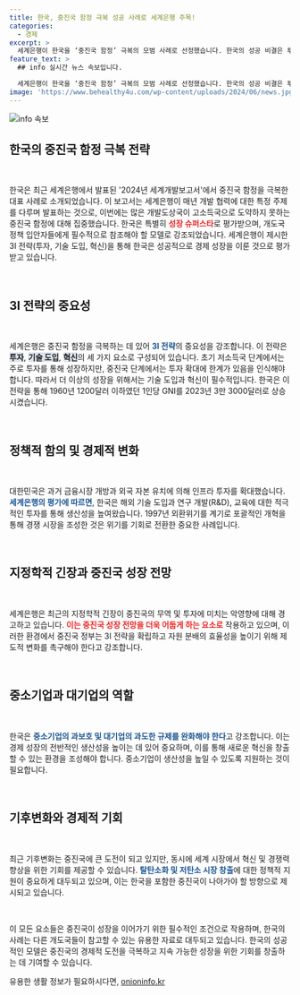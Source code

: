 ```yaml
---
title: 한국, 중진국 함정 극복 성공 사례로 세계은행 주목!
categories:
  - 경제
excerpt: >
  세계은행이 한국을 ‘중진국 함정’ 극복의 모범 사례로 선정했습니다. 한국의 성공 비결은 투자, 기술 도입, 혁신의 3I 전략을 통해 경제 성장을 이끌어낸 점입니다. 지속적인 경쟁력 강화를 위한 정책적 지원이 필수적입니다.
feature_text: >
  ## info 실시간 뉴스 속보입니다.

  세계은행이 한국을 ‘중진국 함정’ 극복의 모범 사례로 선정했습니다. 한국의 성공 비결은 투자, 기술 도입, 혁신의 3I 전략을 통해 경제 성장을 이끌어낸 점입니다. 지속적인 경쟁력 강화를 위한 정책적 지원이 필수적입니다.
image: 'https://www.behealthy4u.com/wp-content/uploads/2024/06/news.jpg'
---
```


<p><img src="https://www.behealthy4u.com/wp-content/uploads/2024/06/news.jpg" alt="info 속보" /></p>

<h2 data-ke-size="size26">한국의 중진국 함정 극복 전략</h2>

<p data-ke-size="size16">&nbsp;</p>

<p>한국은 최근 세계은행에서 발표된 '2024년 세계개발보고서'에서 중진국 함정을 극복한 대표 사례로 소개되었습니다. 이 보고서는 세계은행이 매년 개발 협력에 대한 특정 주제를 다루며 발표하는 것으로, 이번에는 많은 개발도상국이 고소득국으로 도약하지 못하는 중진국 함정에 대해 집중했습니다. 한국은 특별히 <b><span style="color: #ee2323;">성장 슈퍼스타</span></b>로 평가받으며, 개도국 정책 입안자들에게 필수적으로 참조해야 할 모델로 강조되었습니다. 세계은행이 제시한 3I 전략(투자, 기술 도입, 혁신)을 통해 한국은 성공적으로 경제 성장을 이룬 것으로 평가받고 있습니다.</p>

<p data-ke-size="size16">&nbsp;</p>

<h2 data-ke-size="size26">3I 전략의 중요성</h2>

<p data-ke-size="size16">&nbsp;</p>

<p>세계은행은 중진국 함정을 극복하는 데 있어 <b><span style="color: #1a5490;">3I 전략</span></b>의 중요성을 강조합니다. 이 전략은 <b><span style="background-color: #21538527;">투자</span></b>, <b><span style="background-color: #21538527;">기술 도입</span></b>, <b><span style="background-color: #21538527;">혁신</span></b>의 세 가지 요소로 구성되어 있습니다. 초기 저소득국 단계에서는 주로 투자를 통해 성장하지만, 중진국 단계에서는 투자 확대에 한계가 있음을 인식해야 합니다. 따라서 더 이상의 성장을 위해서는 기술 도입과 혁신이 필수적입니다. 한국은 이 전략을 통해 1960년 1200달러 이하였던 1인당 GNI를 2023년 3만 3000달러로 상승시켰습니다. </p>

<p data-ke-size="size16">&nbsp;</p>

<h2 data-ke-size="size26">정책적 함의 및 경제적 변화</h2>

<p data-ke-size="size16">&nbsp;</p>

<p>대한민국은 과거 금융시장 개방과 외국 자본 유치에 의해 인프라 투자를 확대했습니다. <b><span style="color: #1a5490;">세계은행의 평가에 따르면</span></b>, 한국은 해외 기술 도입과 연구 개발(R&amp;D), 교육에 대한 적극적인 투자를 통해 생산성을 높여왔습니다. 1997년 외환위기를 계기로 포괄적인 개혁을 통해 경쟁 시장을 조성한 것은 위기를 기회로 전환한 중요한 사례입니다. </p>

<p data-ke-size="size16">&nbsp;</p>

<h2 data-ke-size="size26">지정학적 긴장과 중진국 성장 전망</h2>

<p data-ke-size="size16">&nbsp;</p>

<p>세계은행은 최근의 지정학적 긴장이 중진국의 무역 및 투자에 미치는 악영향에 대해 경고하고 있습니다. <b><span style="color: #ee2323;">이는 중진국 성장 전망을 더욱 어둡게 하는 요소로</span></b> 작용하고 있으며, 이러한 환경에서 중진국 정부는 3I 전략을 확립하고 자원 분배의 효율성을 높이기 위해 제도적 변화를 촉구해야 한다고 강조합니다. </p>

<p data-ke-size="size16">&nbsp;</p>

<h2 data-ke-size="size26">중소기업과 대기업의 역할</h2>

<p data-ke-size="size16">&nbsp;</p>

<p>한국은 <b><span style="color: #1a5490;">중소기업의 과보호 및 대기업의 과도한 규제를 완화해야 한다</span></b>고 강조합니다. 이는 경제 성장의 전반적인 생산성을 높이는 데 있어 중요하며, 이를 통해 새로운 혁신을 창출할 수 있는 환경을 조성해야 합니다. 중소기업이 생산성을 높일 수 있도록 지원하는 것이 필요합니다. </p>

<p data-ke-size="size16">&nbsp;</p>

<h2 data-ke-size="size26">기후변화와 경제적 기회</h2>

<p data-ke-size="size16">&nbsp;</p>

<p>최근 기후변화는 중진국에 큰 도전이 되고 있지만, 동시에 세계 시장에서 혁신 및 경쟁력 향상을 위한 기회를 제공할 수 있습니다. <b><span style="color: #1a5490;">탈탄소화 및 저탄소 시장 창출</span></b>에 대한 정책적 지원이 중요하게 대두되고 있으며, 이는 한국을 포함한 중진국이 나아가야 할 방향으로 제시되고 있습니다.</p>

<p data-ke-size="size16">&nbsp;</p>

<p>이 모든 요소들은 중진국이 성장을 이어가기 위한 필수적인 조건으로 작용하며, 한국의 사례는 다른 개도국들이 참고할 수 있는 유용한 자료로 대두되고 있습니다. 한국의 성공적인 모델은 중진국의 경제적 도전을 극복하고 지속 가능한 성장을 위한 기회를 창출하는 데 기여할 수 있습니다.</p>
유용한 생활 정보가 필요하시다면, <a href="https://onioninfo.kr" rel="dofollow">onioninfo.kr</a>


